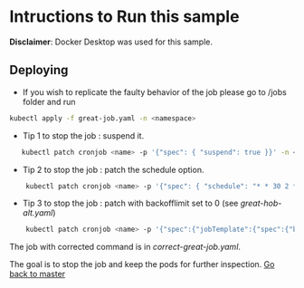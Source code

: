 # Intructions to Run this sample
**Disclaimer**: Docker Desktop was used for this sample. 

## Deploying
* If you wish to replicate the faulty behavior of the job please go to /jobs folder and run 

```sh
kubectl apply -f great-job.yaml -n <namespace>
```
* Tip 1 to stop the job : suspend it.

```sh
   kubectl patch cronjob <name> -p '{"spec": { "suspend": true }}' -n <namespace>

```

* Tip 2 to stop the job : patch the schedule option.

```sh
    kubectl patch cronjob <name> -p '{"spec": { "schedule": "* * 30 2 *" }}' -n <namespace>
```

* Tip 3 to stop the job : patch with backofflimit set to 0 (see _great-hob-alt.yaml_)

```sh
    kubectl patch cronjob <name> -p '{"spec":{"jobTemplate":{"spec":{"backoffLimit":"0"}}}}' -n <namespace>
```

The job with corrected command is in _correct-great-job.yaml_.

The goal is to stop the job and keep the pods for further inspection.
[Go back to master](https://github.com/ammbra/troubleshooting/tree/master)